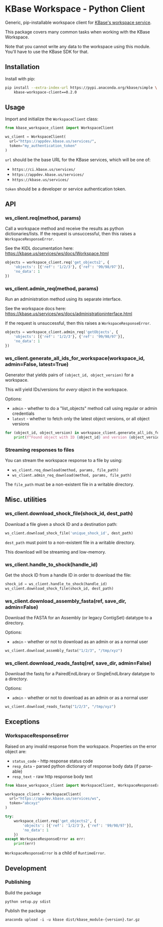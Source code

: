 # KBase Workspace - Python Client

Generic, pip-installable workspace client for [KBase's workspace service](https://kbase.us/services/ws/docs).

This package covers many common tasks when working with the KBase Workspace.

Note that you cannot write any data to the workspace using this module. You'll have to use the KBase SDK for that.

## Installation

Install with pip:

```sh
pip install --extra-index-url https://pypi.anaconda.org/kbase/simple \
    kbase-workspace-client==0.2.0
```

## Usage

Import and initialize the `WorkspaceClient` class:

```py
from kbase_workspace_client import WorkspaceClient

ws_client = WorkspaceClient(
  url="https://appdev.kbase.us/services/",
  token="my_authentication_token"
)
```

`url` should be the base URL for the KBase services, which will be one of:

* `https://ci.kbase.us/services/`
* `https://appdev.kbase.us/services/`
* `https://kbase.us/services/`

`token` should be a developer or service authentication token.

## API

### ws_client.req(method, params)

Call a workspace method and receive the results as python dictionaries/lists. If the request is unsuccessful, then this raises a `WorkspaceResponseError`.

See the KIDL documentation here: https://kbase.us/services/ws/docs/Workspace.html

```py
objects = workspace_client.req('get_objects2', {
    'objects': [{'ref': '1/2/3'}, {'ref': '99/98/97'}],
    'no_data': 1
})
```

### ws_client.admin_req(method, params)

Run an administration method using its separate interface.

See the workspace docs here: https://kbase.us/services/ws/docs/administrationinterface.html

If the request is unsuccessful, then this raises a `WorkspaceResponseError`.

```py
objects = workspace_client.admin_req('getObjects', {
    'objects': [{'ref': '1/2/3'}, {'ref': '99/98/97'}],
    'no_data': 1
})
```

### ws_client.generate_all_ids_for_workspace(workspace_id, admin=False, latest=True)

Generator that yields pairs of `(object_id, object_version)` for a workspace.

This will yield IDs/versions for *every* object in the workspace.

Options:
* `admin` - whether to do a "list_objects" method call using regular or admin credentials
* `latest` - whether to fetch only the latest object versions, or all object versions

```py
for (object_id, object_version) in workspace_client.generate_all_ids_for_workspace(123):
    print(f"Found object with ID {object_id} and version {object_version}")
```

### Streaming responses to files

You can stream the workspace response to a file by using:

* `ws_client.req_download(method, params, file_path)`
* `ws_client.admin_req_download(method, params, file_path)`

The `file_path` must be a non-existent file in a writable directory.

## Misc. utilities

### ws_client.download_shock_file(shock_id, dest_path)

Download a file given a shock ID and a destination path:

```py
ws_client.download_shock_file('unique_shock_id', dest_path)
```

`dest_path` must point to a non-existent file in a writable directory.

This download will be streaming and low-memory.

### ws_client.handle_to_shock(handle_id)

Get the shock ID from a handle ID in order to download the file:

```py
shock_id = ws_client.handle_to_shock(handle_id)
ws_client.download_shock_file(shock_id, dest_path)
```

### ws_client.download_assembly_fasta(ref, save_dir, admin=False)

Download the FASTA for an Assembly (or legacy ContigSet) datatype to a directory.

Options:
* `admin` - whether or not to download as an admin or as a normal user

```py
ws_client.download_assembly_fasta("1/2/3", "/tmp/xyz")
```

### ws_client.download_reads_fastq(ref, save_dir, admin=False)

Download the fastq for a PairedEndLibrary or SingleEndLibrary datatype to a directory.

Options:
* `admin` - whether or not to download as an admin or as a normal user

```py
ws_client.download_reads_fastq("1/2/3", "/tmp/xyz")
```

## Exceptions

### WorkspaceResponseError

Raised on any invalid response from the workspace. Properties on the error object are:

* `status_code` - http response status code
* `resp_data` - parsed python dictionary of response body data (if parse-able)
* `resp_text` - raw http response body text

```py
from kbase_workspace_client import WorkspaceClient, WorkspaceResponseError

workspace_client = WorkspaceClient(
  url="https://appdev.kbase.us/services/ws",
  token="abcxyz"
)

try:
    workspace_client.req('get_objects2', {
        'objects': [{'ref': '1/2/3'}, {'ref': '99/98/97'}],
        'no_data': 1
    })
except WorkspaceResponseError as err:
    print(err)
```

`WorkspaceResponseError` is a child of `RuntimeError`.

## Development

### Publishing

Build the package

```
python setup.py sdist
```

Publish the package

```
anaconda upload -i -u kbase dist/kbase_module-{version}.tar.gz
```
